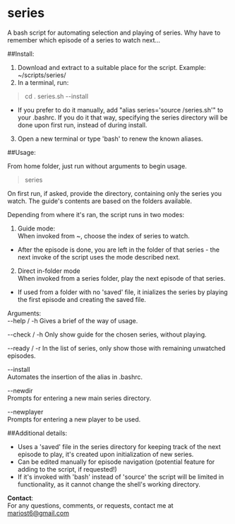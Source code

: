 series
======

A bash script for automating selection and playing of series. Why have to remember which episode of a series to watch next...

##Install:
1. Download and extract to a suitable place for the script. Example: ~/scripts/series/
2. In a terminal, run:
> cd <scriptDir>
> . series.sh --install

  * If you prefer to do it manually, add "alias series='source <scriptDir>/series.sh'" to your .bashrc. If you do it that way, specifying the series directory will be done upon first run, instead of during install.  

3. Open a new terminal or type 'bash' to renew the known aliases.

##Usage:

From home folder, just run without arguments to begin usage.

> series

On first run, if asked, provide the directory, containing only the series you watch. The guide's contents are based on the folders available.

Depending from where it's ran, the script runs in two modes:

1. Guide mode:  
  When invoked from ~, choose the index of series to watch.  
  * After the episode is done, you are left in the folder of that series - the next invoke of the script uses the mode described next.

2. Direct in-folder mode  
  When invoked from a series folder, play the next episode of that series.  
  * If used from a folder with no 'saved' file, it inializes the series by playing the first episode and creating the saved file.

Arguments:  
--help / -h 
Gives a brief of the way of usage.
		
--check / -h
Only show guide for the chosen series, without playing.

--ready / -r
In the list of series, only show those with remaining unwatched episodes.

--install  
Automates the insertion of the alias in .bashrc.

--newdir  
Prompts for entering a new main series directory.

--newplayer  
Prompts for entering a new player to be used.

##Additional details:

* Uses a 'saved' file in the series directory for keeping track of the next episode to play, it's created upon initialization of new series.  
* Can be edited manually for episode navigation (potential feature for adding to the script, if requested!)  
* If it's invoked with 'bash' instead of 'source' the script will be limited in functionality, as it cannot change the shell's working directory.  

**Contact**:  
For any questions, comments, or requests, contact me at mariost6@gmail.com

